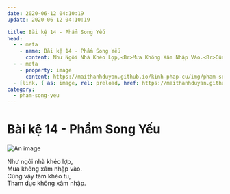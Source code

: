 ```yaml
---
date: 2020-06-12 04:10:19
update: 2020-06-12 04:10:19

title: Bài kệ 14 - Phẩm Song Yếu
head:
  - - meta
    - name: Bài kệ 14 - Phẩm Song Yếu
      content: Như Ngôi Nhà Khéo Lợp,<Br>Mưa Không Xâm Nhập Vào.<Br>Cũng Vậy Tâm Khéo Tu,<Br>Tham Dục Không Xâm Nhập.<Br>
  - - meta
    - property: image
      content: https://maithanhduyan.github.io/kinh-phap-cu/img/pham-song-yeu/pham-song-yeu-014.jpg
  - [link, { as: image, rel: preload, href: https://maithanhduyan.github.io/kinh-phap-cu/img/pham-song-yeu/pham-song-yeu-014.jpg }]
category:
  - pham-song-yeu
---
```


# Bài kệ 14 - Phẩm Song Yếu

![An image](/img/pham-song-yeu/pham-song-yeu-014.jpg)

Như ngôi nhà khéo lợp,<br>Mưa không xâm nhập vào.<br>Cũng vậy tâm khéo tu,<br>Tham dục không xâm nhập.<br>
